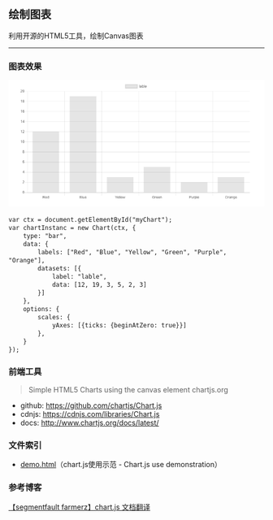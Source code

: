 ## 绘制图表

利用开源的HTML5工具，绘制Canvas图表

----------

### 图表效果
![bar chart demo][1]
```
var ctx = document.getElementById("myChart");
var chartInstanc = new Chart(ctx, {
    type: "bar",
    data: {
        labels: ["Red", "Blue", "Yellow", "Green", "Purple", "Orange"],
        datasets: [{
            label: "lable",
            data: [12, 19, 3, 5, 2, 3]
        }]
    },
    options: {
        scales: {
            yAxes: [{ticks: {beginAtZero: true}}]
        },
    }
});
```

### 前端工具

> Simple HTML5 Charts using the canvas element chartjs.org

 - github:  https://github.com/chartjs/Chart.js
 - cdnjs:   https://cdnjs.com/libraries/Chart.js
 - docs:    http://www.chartjs.org/docs/latest/

### 文件索引

 - [demo.html][2]（chart.js使用示范 - Chart.js use demonstration）

### 参考博客
[【segmentfault farmerz】chart.js 文档翻译][3]


  [1]: https://raw.githubusercontent.com/scriptgeeker/python-demo/master/__CDN__/Creating-Chart.png
  [2]: https://github.com/scriptgeeker/python-demo/blob/master/ChartBuild/demo.html
  [3]: https://segmentfault.com/a/1190000008498664